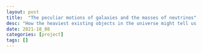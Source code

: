 ```yaml
---
layout: post
title:  "The peculiar motions of galaxies and the masses of neutrinos"
desc: "How the heaviest existing objects in the universe might tell us about the masses of one of the lightest particles in the Standard Model"
date: 2021-18_08
categories: [project]
tags: []
---
```

